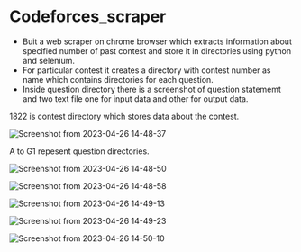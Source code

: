 # Codeforces_scraper
- Buit a web scraper on chrome browser which extracts information about specified number of past contest and store it in directories using python and selenium.
- For particular contest it creates a directory with contest number as name which contains directories for each question.
- Inside question directory there is a screenshot of question statememt and two text file one for input data and other for output data.

1822 is contest directory which stores data about the contest.

![Screenshot from 2023-04-26 14-48-37](https://user-images.githubusercontent.com/95877070/234533136-936b327d-21fd-4064-ad0e-3ad3698215c6.png)

A to G1 repesent question directories.

![Screenshot from 2023-04-26 14-48-50](https://user-images.githubusercontent.com/95877070/234533204-6419846a-3727-4916-b498-b01517ef6022.png)

![Screenshot from 2023-04-26 14-48-58](https://user-images.githubusercontent.com/95877070/234533235-54a9a4ed-e3ee-42b1-a467-0b38b1afa81e.png)

![Screenshot from 2023-04-26 14-49-13](https://user-images.githubusercontent.com/95877070/234533252-6848f59d-14b3-438e-8d74-5598ac25b14c.png)

![Screenshot from 2023-04-26 14-49-23](https://user-images.githubusercontent.com/95877070/234533275-12cdd6b7-19be-460e-b94d-24f7d6122b0e.png)

![Screenshot from 2023-04-26 14-50-10](https://user-images.githubusercontent.com/95877070/234533301-a1f7c07a-5412-43b2-b249-eea5ecb1c19b.png)
